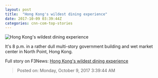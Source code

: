 ```yaml
---
layout: post
title:  "Hong Kong's wildest dining experience"
date: 2017-10-09 03:39:44Z
categories: cnn-com-top-stories
---
```


![Hong Kong's wildest dining experience](http://i2.cdn.cnn.com/cnnnext/dam/assets/170929115327-tung-po-robby2-super-tease.jpg)

It's 8 p.m. in a rather dull multi-story government building and wet market center in North Point, Hong Kong.


Full story on F3News: [Hong Kong's wildest dining experience](http://www.f3nws.com/n/GSXVc)

> Posted on: Monday, October 9, 2017 3:39:44 AM
